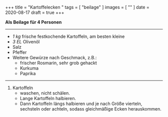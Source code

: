 +++
title = "Kartoffelecken "
tags = [ "beilage" ]
images = [ "" ]
date = 2020-08-17
draft = true
+++

**Als Beilage für 4 Personen**

---

- *1 kg* frische festkochende Kartoffeln, am besten kleine
- *3 EL* Olivenöl
- Salz
- Pfeffer
- Weitere Gewürze nach Geschmack, z.B.:
  * frischer Rosmarin, sehr grob gehackt
  * Kurkuma
  * Paprika

---

1. Kartoffeln
   * waschen, nicht schälen.
   * Lange Kartoffeln halbieren.
   * Dann Kartoffeln längs halbieren und je nach Größe vierteln, sechsteln oder achteln, sodass gleichmäßige Ecken herauskommen.
